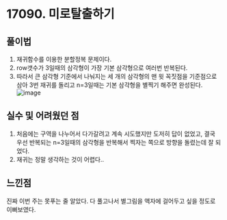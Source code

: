 # 17090. 미로탈출하기

## 풀이법

1. 재귀함수를 이용한 분할정복 문제이다.
2. row갯수가 3일때의 삼각형이 가장 기본 삼각형으로 여러번 반복된다.
3. 따라서 큰 삼각형 기준에서 나눠지는 세 개의 삼각형의 맨 윗 꼭짓점을 기준점으로 삼아 3번 재귀를 돌리고 n=3일때는 기본 삼각형을 별찍기 해주면 완성된다.
![image](https://user-images.githubusercontent.com/54053016/92752992-657c3580-f3c4-11ea-9b88-04b6284eba0b.png)


## 실수 및 어려웠던 점

1. 처음에는 구역을 나누어서 다가갈려고 계속 시도했지만 도저히 답이 없었고, 결국 우선 반복되는 n=3일때의 삼각형을 반복해서 찍자는 쪽으로 방향을 돌렸는데 잘 되었다.
2. 재귀는 정말 생각하는 것이 어렵다..


## 느낀점

진짜 이번 주는 못푸는 줄 알았다. 다 풀고나서 별그림을 액자에 걸어두고 싶을 정도로 이뻐보였다.


